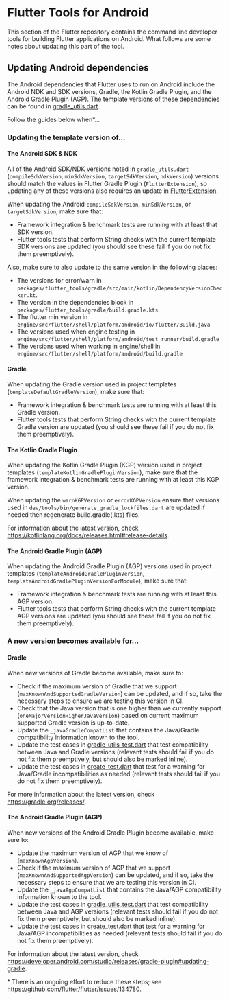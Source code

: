 # Flutter Tools for Android

This section of the Flutter repository contains the command line developer tools
for building Flutter applications on Android. What follows are some notes about
updating this part of the tool.

## Updating Android dependencies
The Android dependencies that Flutter uses to run on Android
include the Android NDK and SDK versions, Gradle, the Kotlin Gradle Plugin,
and the Android Gradle Plugin (AGP). The template versions of these
dependencies can be found in [gradle_utils.dart](gradle_utils.dart).

Follow the guides below when*...

### Updating the template version of...

#### The Android SDK & NDK
All of the Android SDK/NDK versions noted in `gradle_utils.dart`
(`compileSdkVersion`, `minSdkVersion`, `targetSdkVersion`, `ndkVersion`)
versions should match the values in Flutter Gradle Plugin (`FlutterExtension`),
so updating any of these versions also requires an update in
[FlutterExtension](../../../gradle/src/main/kotlin/FlutterExtention.kt).

When updating the Android `compileSdkVersion`, `minSdkVersion`, or
`targetSdkVersion`, make sure that:
- Framework integration & benchmark tests are running with at least that SDK
version.
- Flutter tools tests that perform String checks with the current template
SDK versions are updated (you should see these fail if you do not fix them
preemptively).

Also, make sure to also update to the same version in the following places:
- The versions for error/warn in `packages/flutter_tools/gradle/src/main/kotlin/DependencyVersionChecker.kt`.
- The version in the dependencies block in `packages/flutter_tools/gradle/build.gradle.kts`.
- The flutter min version in `engine/src/flutter/shell/platform/android/io/flutter/Build.java`
- The versions used when engine testing in `engine/src/flutter/shell/platform/android/test_runner/build.gradle`
- The versions used when working in engine/shell in `engine/src/flutter/shell/platform/android/build.gradle`

#### Gradle
When updating the Gradle version used in project templates
(`templateDefaultGradleVersion`), make sure that:
- Framework integration & benchmark tests are running with at least this Gradle
version.
- Flutter tools tests that perform String checks with the current template
Gradle version are updated (you should see these fail if you do not fix them
preemptively).

#### The Kotlin Gradle Plugin
When updating the Kotlin Gradle Plugin (KGP) version used in project templates
(`templateKotlinGradlePluginVersion`), make sure that the framework integration
& benchmark tests are running with at least this KGP version.

When updating the `warnKGPVersion` or `errorKGPVersion` ensure that versions used in
`dev/tools/bin/generate_gradle_lockfiles.dart` are updated if needed then regenerate
build.gradle(.kts) files.

For information about the latest version, check https://kotlinlang.org/docs/releases.html#release-details.

#### The Android Gradle Plugin (AGP)
When updating the Android Gradle Plugin (AGP) versions used in project templates
(`templateAndroidGradlePluginVersion`, `templateAndroidGradlePluginVersionForModule`),
make sure that:
- Framework integration & benchmark tests are running with at least this AGP
version.
- Flutter tools tests that perform String checks with the current template
AGP versions are updated (you should see these fail if you do not fix them
preemptively).

### A new version becomes available for...

#### Gradle
When new versions of Gradle become available, make sure to:
- Check if the maximum version of Gradle that we support
(`maxKnownAndSupportedGradleVersion`) can be updated, and if so, take the
necessary steps to ensure we are testing this version in CI.
- Check that the Java version that is one higher than we currently support
(`oneMajorVersionHigherJavaVersion`) based on current maximum supported
Gradle version is up-to-date.
- Update the `_javaGradleCompatList` that contains the Java/Gradle
compatibility information known to the tool.
- Update the test cases in [gradle_utils_test.dart](../../..test/general.shard/android/gradle_utils_test.dart) that test compatibility between Java and Gradle versions
(relevant tests should fail if you do not fix them preemptively, but should also
be marked inline).
- Update the test cases in [create_test.dart](../../../test/commands.shard/permeable/create_test.dart) that test for a warning for Java/Gradle incompatibilities as needed
(relevant tests should fail if you do not fix them preemptively).

For more information about the latest version, check https://gradle.org/releases/.

#### The Android Gradle Plugin (AGP)
When new versions of the Android Gradle Plugin become available, make sure to:
- Update the maximum version of AGP that we know of (`maxKnownAgpVersion`).
- Check if the maximum version of AGP that we support
(`maxKnownAndSupportedAgpVersion`) can be updated, and if so, take the necessary
steps to ensure that we are testing this version in CI.
- Update the `_javaAgpCompatList` that contains the Java/AGP compatibility
information known to the tool.
- Update the test cases in [gradle_utils_test.dart](../../../test/general.shard/android/gradle_utils_test.dart) that test compatibility between Java and AGP versions
(relevant tests should fail if you do not fix them preemptively, but should also
be marked inline).
- Update the test cases in [create_test.dart](../../../test/commands.shard/permeable/create_test.dart) that test for a warning for Java/AGP incompatibilities as needed
(relevant tests should fail if you do not fix them preemptively).

For information about the latest version, check https://developer.android.com/studio/releases/gradle-plugin#updating-gradle.

\* There is an ongoing effort to reduce these steps; see https://github.com/flutter/flutter/issues/134780.
